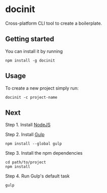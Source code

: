 # docinit
Cross-platform CLI tool to create a boilerplate.

## Getting started

You can install it by running

```
npm install -g docinit
```

## Usage
To create a new project simply run:

```
docinit -c project-name
```
## Next 

Step 1. Install [NodeJS](http://nodejs.org/download/)

Step 2. Install [Gulp](https://github.com/gulpjs/gulp/blob/master/docs/getting-started.md)
```shell
npm install --global gulp
```

Step 3. Install the npm dependencies
```shell
cd path/to/project
npm install
```

Step 4. Run Gulp's default task
```shell
gulp
```